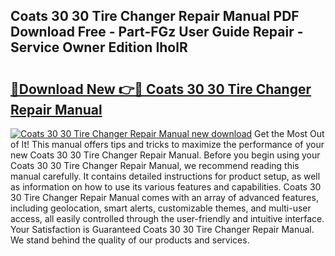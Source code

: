 ## Coats 30 30 Tire Changer Repair Manual PDF Download Free - Part-FGz User Guide Repair - Service Owner Edition IholR

# <h2><a href="http://bc53048.oget.top/?id=Coats+30+30+Tire+Changer+Repair+Manual">🔗Download New 👉🔴 Coats 30 30 Tire Changer Repair Manual</a></h2>

[![Coats 30 30 Tire Changer Repair Manual new download](https://i.imgur.com/5g1atiW.png)](http://bc53048.oget.top/?id=Coats+30+30+Tire+Changer+Repair+Manual)
Get the Most Out of It! This manual offers tips and tricks to maximize the performance of your new Coats 30 30 Tire Changer Repair Manual. Before you begin using your Coats 30 30 Tire Changer Repair Manual, we recommend reading this manual carefully. It contains detailed instructions for product setup, as well as information on how to use its various features and capabilities. Coats 30 30 Tire Changer Repair Manual comes with an array of advanced features, including geolocation, smart alerts, customizable themes, and multi-user access, all easily controlled through the user-friendly and intuitive interface. Your Satisfaction is Guaranteed Coats 30 30 Tire Changer Repair Manual. We stand behind the quality of our products and services.
